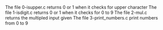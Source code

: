 The file 0-isupper.c returns 0 or 1 when it checks for upper character
The file 1-isdigit.c returns 0 or 1 when it checks for 0 to 9
The file 2-mul.c returns the multipled input given
The file 3-print_numbers.c print numbers from 0 to 9
